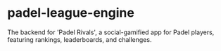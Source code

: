 # padel-league-engine
The backend for 'Padel Rivals', a social-gamified app for Padel players, featuring rankings, leaderboards, and challenges.
